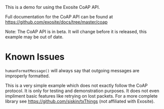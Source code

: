 This is a demo for using the Exosite CoAP API.

Full documentation for the CoAP API can be found at 
https://github.com/exosite/docs/tree/master/coap

Note: The CoAP API is in beta. It will change before it is released, this
example may be out of date.

# Known Issues
`humanFormatMessage()` will always say that outgoing messages are improperly
formatted.

This is a very simple example which does not exactly follow the CoAP protocol. It is only for testing and demonstration purposes. It does not even impliment basic features like retrying on lost packets. For a more complete library see https://github.com/siskin/txThings (not affiliated with Exosite).
